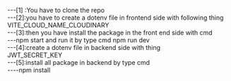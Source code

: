 


---[1] :You have to clone the repo <br>
---[2]:you have to create a dotenv file in frontend side with following thing <br>
      VITE_CLOUD_NAME_CLOUDINARY <br>
---[3]:then you have install the package in  the front end side with cmd <br>
         ---npm start and  run it by type cmd npm run dev <br>
---[4]:create a dotenv file in backend side with thing<br>
        JWT_SECRET_KEY<br>
---[5]:install all package in backend by type cmd<br>
        ----npm install<br>

